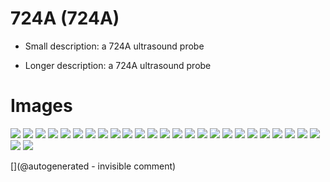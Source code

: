 # 724A (724A)

* Small description: a 724A ultrasound probe

* Longer description: a 724A ultrasound probe

# Images

![](/include/images/kretzaw145ba/20180811a/images/20180811a-6.jpg)
![](/include/images/kretzaw145ba/20180811a/images/detail_20180811a-3-120-150-line0.jpg)
![](/include/images/724A/724_pics/P_20180821_193423.jpg)
![](/include/images/kretzaw145ba/20180811a/images/detail_20180811a-4-100-125-line0.jpg)
![](/include/images/kretzaw145ba/20180811a/images/20180811a-2.jpg)
![](/include/images/724A/724_pics/P_20180821_193308.jpg)
![](/include/images/kretzaw145ba/20180811a/images/20180811a-4.jpg)
![](/include/images/724A/724_pics/P_20180821_193301.jpg)
![](/include/images/kretzaw145ba/20180811a/images/detail_20180811a-1-100-125-line0.jpg)
![](/include/images/kretzaw145ba/20180811a/images/detail_20180811a-3-100-125-line0.jpg)
![](/include/images/724A/724_pics/P_20180821_193253.jpg)
![](/include/images/724A/724_pics/P_20180821_193407.jpg)
![](/include/images/kretzaw145ba/20180811a/images/20180811a-1.jpg)
![](/include/images/kretzaw145ba/20180811a/images/20180811a-7.jpg)
![](/include/images/kretzaw145ba/20180811a/images/detail_20180811a-5-100-125-line0.jpg)
![](/include/images/kretzaw145ba/20180811a/images/detail_20180811a-7-100-125-line0.jpg)
![](/include/images/724A/724_pics/P_20180821_193410.jpg)
![](/include/images/kretzaw145ba/20180811a/images/20180811a-3.jpg)
![](/include/images/kretzaw145ba/20180811a/images/detail_20180811a-6-100-125-line0.jpg)
![](/include/images/kretzaw145ba/20180811a/images/20180811a-5.jpg)
![](/include/images/kretzaw145ba/20180811a/images/detail_20180811a-2-100-125-line0.jpg)
![](/include/images/724A/724_pics/P_20180821_193518.jpg)
![](/include/images/kretzaw145ba/20180811a/20180811a-3first-lines.jpg)
![](/include/images/724A/724_pics/P_20180821_193442.jpg)
![](/include/images/kretzaw145ba/20180811a/20180811a-3first-lines-fft.jpg)
![](/include/images/724A/724_pics/P_20180821_193335.jpg)
![](/include/images/kretzaw145ba/20180811a/20180811a-3first-lines-rawsignal.jpg)




[](@autogenerated - invisible comment)